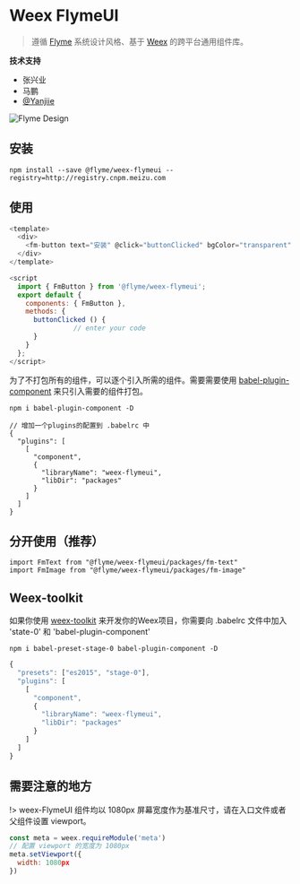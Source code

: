 # Weex FlymeUI

> 遵循 [Flyme](https://www.flyme.cn/) 系统设计风格、基于 [Weex](https://github.com/apache/incubator-weex) 的跨平台通用组件库。

**技术支持**
  - 张兴业
  - 马鹏
  - [@Yanjiie](https://github.com/Yanjiie)

![Flyme Design](http://design.flyme.cn/images/logo.png)
## 安装
```
npm install --save @flyme/weex-flymeui --registry=http://registry.cnpm.meizu.com
```

## 使用
```javascript
<template>
  <div>
    <fm-button text="安装" @click="buttonClicked" bgColor="transparent" color="#198ded" />
  </div>
</template>

<script
  import { FmButton } from '@flyme/weex-flymeui';
  export default {
    components: { FmButton },
    methods: {
      buttonClicked () {
				// enter your code
      }
    }
  };
</script>
```

为了不打包所有的组件，可以逐个引入所需的组件。需要需要使用 [babel-plugin-component](https://www.npmjs.com/package/babel-plugin-component) 来只引入需要的组件打包。

```
npm i babel-plugin-component -D
```
```
// 增加一个plugins的配置到 .babelrc 中
{
  "plugins": [
    [
      "component",
      {
        "libraryName": "weex-flymeui",
        "libDir": "packages"
      }
    ]
  ]
}
```
## 分开使用（推荐）
```
import FmText from "@flyme/weex-flymeui/packages/fm-text"
import FmImage from "@flyme/weex-flymeui/packages/fm-image"
```

## Weex-toolkit
如果你使用 [weex-toolkit](https://github.com/weexteam/weex-toolkit) 来开发你的Weex项目，你需要向 .babelrc 文件中加入 'state-0' 和 'babel-plugin-component'

```
npm i babel-preset-stage-0 babel-plugin-component -D
```

```javascript
{
  "presets": ["es2015", "stage-0"],
  "plugins": [
    [
      "component",
      {
        "libraryName": "weex-flymeui",
        "libDir": "packages"
      }
    ]
  ]
}
```

## 需要注意的地方

!> weex-FlymeUI 组件均以 1080px 屏幕宽度作为基准尺寸，请在入口文件或者父组件设置 viewport。

```javascript
const meta = weex.requireModule('meta')
// 配置 viewport 的宽度为 1080px
meta.setViewport({  
  width: 1080px
})
```




